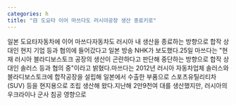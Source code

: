 ```yaml
---
categories: h
title: "日 도요타 이어 마쓰다도 러시아공장 생산 종료키로"
---
```

일본 도요타자동차에 이어 마쓰다자동차도 러시아 내 생산을 종료하는 방향으로 합작 상대인 현지 기업 등과 협의에 들어갔다고 일본 방송 NHK가 보도했다.25일 마쓰다는 "현재 러시아 블라디보스토크 공장의 생산이 곤란하다고 판단해 중단하는 방향으로 합작 상대인 솔러스 등과 협의 중"이라고 밝혔다.마쓰다는 2012년 러시아 자동차업체 솔러스와 블라디보스토크에 합작공장을 설립해 일본에서 수출한 부품으로 스포츠유틸리티차(SUV) 등을 현지용으로 조립 생산해 왔다.지난해 2만9천여 대를 생산했지만, 러시아의 우크라이나 군사 침공 영향으로